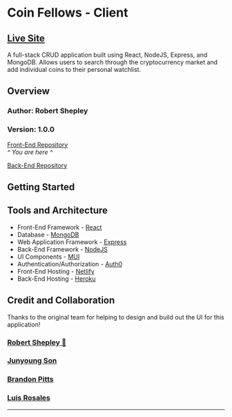 # Coin Fellows - Client

## [Live Site](https://coinfellows.netlify.app/)

A full-stack CRUD application built using React, NodeJS, Express, and MongoDB. Allows users to search through the cryptocurrency market and add individual coins to their personal watchlist.

## Overview

### **Author**: Robert Shepley

### **Version**: 1.0.0

[Front-End Repository](https://github.com/shepleysound/coin-fellows-client)  
*^ You are here ^*

[Back-End Repository](https://github.com/shepleysound/coin-fellows-server)

## Getting Started

## Tools and Architecture

- Front-End Framework - [React](https://reactjs.org/)
- Database - [MongoDB](https://www.mongodb.com/)
- Web Application Framework - [Express](https://expressjs.com/)
- Back-End Framework - [NodeJS](https://nodejs.org/en/)
- UI Components - [MUI](https://mui.com/)
- Authentication/Authorization - [Auth0](https://auth0.com/)
- Front-End Hosting - [Netlify](https://www.netlify.com/)
- Back-End Hosting - [Heroku](https://www.heroku.com/)

## Credit and Collaboration

Thanks to the original team for helping to design and build out the UI for this application!

### [Robert Shepley :wave:](https://github.com/ShepleySound)

### [Junyoung Son](https://github.com/Junyoungson808)

### [Brandon Pitts](https://github.com/brandomoki)

### [Luis Rosales](https://github.com/RosalesJr)

---
